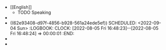 - [[English]]
	- TODO Speaking
-
- ((62e93408-d97f-4856-b928-561a24ede5ef))
  SCHEDULED: <2022-09-04 Sun>
  :LOGBOOK:
  CLOCK: [2022-08-05 Fri 16:48:23]--[2022-08-05 Fri 16:48:24] =>  00:00:01
  :END:
-
-